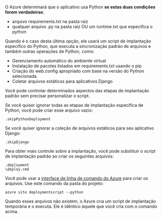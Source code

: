 O Azure determinará que o aplicativo usa Python **se estas duas condições forem verdadeiras**:

- arquivo requirements.txt na pasta raiz
- qualquer arquivo .py na pasta raiz OU um runtime.txt que especifica o python

Quando é o caso desta última opção, ele usará um script de implantação específico do Python, que executa a sincronização padrão de arquivos e também outras operações de Python, como:

- Gerenciamento automático do ambiente virtual
- Instalação de pacotes listados em requirements.txt usando o pip
- Criação do web.config apropriado com base na versão do Python selecionada.
- Coletar arquivos estáticos para aplicativos Django

Você pode controlar determinados aspectos das etapas de implantação padrão sem precisar personalizar o script.

Se você quiser ignorar todas as etapas de implantação específica de Python, você pode criar esse arquivo vazio:

    .skipPythonDeployment

Se você quiser ignorar a coleção de arquivos estáticos para seu aplicativo Django:

    .skipDjango 

Para obter mais controle sobre a implantação, você pode substituir o script de implantação padrão ao criar os seguintes arquivos:

    .deployment
    \deploy.cmd

Você pode usar a [interface de linha de comando do Azure][] para criar os arquivos. Use este comando da pasta do projeto:

    azure site deploymentscript --python

Quando esses arquivos não existem, o Azure cria um script de implantação temporária e o executa. Ele é idêntico àquele que você cria com o comando acima.

[interface de linha de comando do Azure]: http://azure.microsoft.com/downloads/

<!--HONumber=54-->